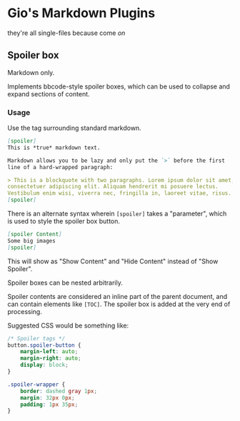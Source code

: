 # Gio's Markdown Plugins

they're all single-files because come *on*


## Spoiler box

Markdown only.

Implements bbcode-style spoiler boxes, which can be used to collapse and expand sections of content.

### Usage

Use the tag surrounding standard markdown.

```markdown
[spoiler]
This is *true* markdown text.

Markdown allows you to be lazy and only put the `>` before the first
line of a hard-wrapped paragraph:

> This is a blockquote with two paragraphs. Lorem ipsum dolor sit amet,
consectetuer adipiscing elit. Aliquam hendrerit mi posuere lectus.
Vestibulum enim wisi, viverra nec, fringilla in, laoreet vitae, risus.
[spoiler]
```

There is an alternate syntax wherein `[spoiler]` takes a "parameter", which is used to style the spoiler box button.

```markdown
[spoiler Content]
Some big images
[spoiler]
```

This will show as "Show Content" and "Hide Content" instead of "Show Spoiler".

Spoiler boxes can be nested arbitrarily.

Spoiler contents are considered an inline part of the parent document, and can contain elements like `[TOC]`. The spoiler box is added at the very end of processing.

Suggested CSS would be something like:

```css
/* Spoiler tags */
button.spoiler-button {
    margin-left: auto;
    margin-right: auto;
    display: block;
}

.spoiler-wrapper {
    border: dashed gray 1px;
    margin: 32px 0px;
    padding: 1px 35px;
}
```